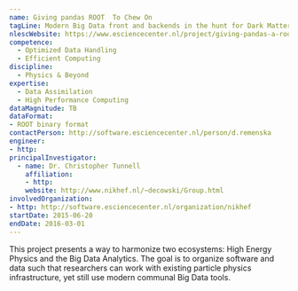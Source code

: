 ```yaml
---
name: Giving pandas ROOT  To Chew On
tagLine: Modern Big Data front and backends in the hunt for Dark Matter.
nlescWebsite: https://www.esciencecenter.nl/project/giving-pandas-a-root-to-chew-on
competence:
  - Optimized Data Handling
  - Efficient Computing
discipline:
  - Physics & Beyond
expertise:
  - Data Assimilation
  - High Performance Computing
dataMagnitude: TB
dataFormat:
- ROOT binary format
contactPerson: http://software.esciencecenter.nl/person/d.remenska
engineer:
- http: 
principalInvestigator:
  - name: Dr. Christopher Tunnell
    affiliation:
    - http:
    website: http://www.nikhef.nl/~decowski/Group.html
involvedOrganization:
- http: http://software.esciencecenter.nl/organization/nikhef
startDate: 2015-06-20
endDate: 2016-03-01
---
```

This project presents a way to harmonize two ecosystems: High Energy Physics and the Big Data Analytics. The goal is to organize software and data such that researchers can work with existing particle physics infrastructure, yet still use modern communal Big Data tools. 
